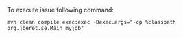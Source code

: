 To execute issue following command:

	mvn clean compile exec:exec -Dexec.args="-cp %classpath org.jberet.se.Main myjob"
